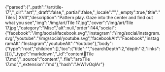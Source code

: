 {"parsed":{"_path":"/art/tile-17","_dir":"art","_draft":false,"_partial":false,"_locale":"","_empty":true,"title":"Tiles | XVII","description":"Pattern play. Gaze into the center and find out what you see","img":"/img/art/Tile 17.jpg","cover":"/img/art/Tile 17.jpg","category":"Misc","alt":null,"order":144,"social":{"facebook":"/img/social/facebook.svg","instagram":"/img/social/instagram.svg","youtube":"/img/social/youtube.svg","facebookAlt":"Facebook","instagramAlt":"Instagram","youtubeAlt":"Youtube"},"body":{"type":"root","children":[],"toc":{"title":"","searchDepth":2,"depth":2,"links":[]}},"_type":"markdown","_id":"content:art:Tile 17.md","_source":"content","_file":"art/Tile 17.md","_extension":"md"},"hash":"JvW1vOqIAr"}
